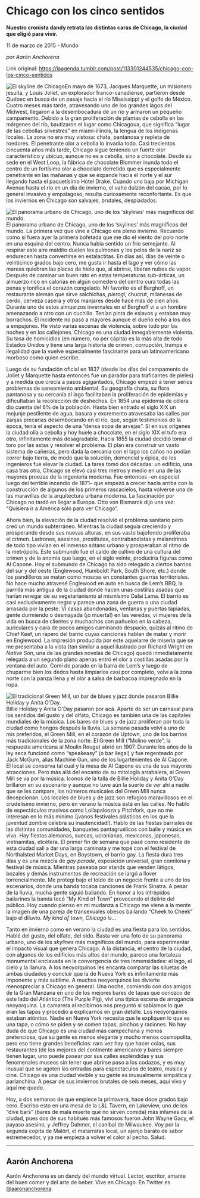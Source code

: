# Chicago con los cinco sentidos

**Nuestro cronista dandy retrata las distintas caras de Chicago, la ciudad
				que eligió para vivir.**

11 de marzo de 2015 - Mundo

_por Aarón Anchorena_

Link original: https://laagenda.tumblr.com/post/113301244535/chicago-con-los-cinco-sentidos

![El skyline de Chicago](https://64.media.tumblr.com/8d0a7853b57b2dcb29a37c25c5be003b/tumblr_inline_pk0bggPtKk1t6q87u_500.jpg)En mayo de 1673, Jacques Marquette, un misionero jesuita, y Louis Joliet, un explorador franco-canadiense, partieron desde Québec en busca de un pasaje hacia el río Mississippi y el golfo de México. Cuatro meses más tarde, atravesando uno de los grandes lagos del Midwest, llegaron a la desembocadura de un río y armaron un pequeño campamento. Debido a la gran proliferación de plantas de cebolla en las márgenes del río, bautizaron el lugar como Chicagoua, que significa “lugar de las cebollas silvestres” en miami-illinois, la lengua de los indígenas locales. La zona no era muy vistosa: chata, pantanosa y repleta de roedores. El penetrante olor a cebolla lo invadía todo. Casi trecientos cincuenta años más tarde, Chicago sigue teniendo un fuerte olor característico y ubicuo, aunque no es a cebolla, sino a chocolate. Desde su sede en el West Loop, la fábrica de chocolate Blommer inunda todo el centro de un fortísimo olor a chocolate derretido que es especialmente penetrante en las mañanas y que se expande hacia el norte y el sur llegando hasta el paquetísimo Hotel Drake. Cuando uno baja por Michigan Avenue hasta el río en un día de invierno, el vaho dulzón del cacao, por lo general invasivo y empalagoso, resulta curiosamente reconfortante. Es que los inviernos en Chicago son salvajes, brutales, despiadados.

![El panorama urbano de Chicago, uno de los 'skylines' más magníficos del mundo.](https://64.media.tumblr.com/8d0a7853b57b2dcb29a37c25c5be003b/tumblr_inline_pk0bggPtKk1t6q87u_500.jpg) El panorama urbano de Chicago, uno de los ‘skylines’ más magníficos del mundo. La primera vez que vine a Chicago era pleno invierno. Recuerdo como si fuera ayer la primera bofetada que me dio el viento del polo norte en una esquina del centro. Nunca había sentido un frío semejante. Al respirar este aire maldito duelen los pulmones y los pelos de la nariz se endurecen hasta convertirse en estalactitas. En días así, días de veinte o veinticinco grados bajo cero, me gusta ir hasta el lago y ver cómo las mareas quiebran las placas de hielo que, al abrirse, liberan nubes de vapor. Después de caminar un buen rato en estas temperaturas sub-árticas, un almuerzo rico en calorías en algún comedero del centro cura todas las penas y tonifica el corazón congelado. Mi favorito es el Berghoff, un restaurante alemán que sirve salchichas, *pierogi*, chucrut, milanesas de cerdo, cerveza casera y otros manjares desde hace más de cien años. Durante uno de estos almuerzos invernales en el Berghoff vi a un hombre amenazando a otro con un cuchillo. Tenían pinta de eslavos y estaban muy borrachos. El incidente no pasó a mayores aunque el dueño echó a los dos a empujones. He visto varias escenas de violencia, sobre todo por las noches y en los callejones. Chicago es una ciudad innegablemente violenta. Su tasa de homicidios (en número, no per cápita) es la más alta de todo Estados Unidos y tiene una larga historia de crimen, corrupción, trampa e ilegalidad que la vuelve especialmente fascinante para un latinoamericano morboso como quien escribe.

Luego de su fundación oficial en 1837 (desde los días del campamento de Joliet y Marquette hasta entonces fue un parador para traficantes de pieles) y a medida que crecía a pasos agigantados, Chicago empezó a tener serios problemas de saneamiento ambiental. Su geografía chata, su flora pantanosa y su cercanía al lago facilitaban la proliferación de epidemias y dificultaban la recolección de deshechos. En 1854 una epidemia de cólera dio cuenta del 6% de la población. Hasta bien entrado el siglo XIX un mejunje pestilente de agua, basura y excremento atravesaba las calles por zanjas precarias desembocando en el río, que, según testimonios de la época, tenía el aspecto de una “densa sopa de arvejas”. Si en sus orígenes la ciudad olía a cebolla y hoy huele a chocolate, en el siglo XIX el tufo era otro, infinitamente más desagradable. Hacia 1855 la ciudad decidió tomar el toro por las astas y resolver el problema. El plan era construir un vasto sistema de cañerías, pero dada la cercanía con el lago los caños no podían correr bajo tierra, de modo que la solución, demencial y épica, de los ingenieros fue elevar la ciudad. La tarea tomó dos décadas: un edificio, una casa tras otra, Chicago se elevó casi tres metros y medio en una de las mayores proezas de la ingeniería moderna. Fue entonces –en especial luego del terrible incendio de 1871– que empezó a crecer hacia arriba con la construcción de algunos de los primeros rascacielos, hasta volverse una de las maravillas de la arquitectura urbana moderna. La fascinación por Chicago no tardó en llegar a Europa. Otto von Bismarck dijo una vez: “Quisiera ir a América sólo para ver Chicago”.

Ahora bien, la elevación de la ciudad resolvió el problema sanitario pero creó un mundo subterráneo. Mientras la ciudad seguía creciendo y prosperando desde sus nuevas alturas, en sus vasto bajofondo proliferaba el crimen. Ladrones, asesinos, prostitutas, contrabandistas y malandrines de todo tipo vivían en el inmenso sótano urbano y prosperaban al ritmo de la metrópolis. Este submundo fue el caldo de cultivo de una cultura del crimen y de la anomia que luego, en el siglo veinte, produciría figuras como Al Capone. Hoy el submundo de Chicago ha sido relegado a ciertos barrios del sur y del oeste (Englewood, Humboldt Park, South Shore, etc.) donde los pandilleros se matan como moscas en constantes guerras territoriales. No hace mucho atravesé Englewood en auto en busca de Lem’s BBQ, la parrilla más antigua de la ciudad donde hacen unas costillas asadas que harían renegar de su vegetarianismo al mismísimo Dalai Lama. El barrio es casi exclusivamente negro y parece una zona de guerra o una ciudad arrasada por la peste. Vi casas abandonadas, ventanas y puertas tapiadas, gente durmiendo o desmayada (¡o muerta!) en las veredas, vi mujeres de la vida en busca de clientes y muchachos con pañuelos en la cabeza, auriculares y cara de pocos amigos caminando despacio, quizás al ritmo de Chief Keef, un rapero del barrio cuyas canciones hablan de matar y morir en Englewood. La impresión producida por este aquelarre de miseria que se me presentaba a la vista (tan similar a aquel ilustrado por Richard Wright en *Native Son*, una de las grandes novelas de Chicago) quedó inmediatamente relegada a un segundo plano apenas entró el olor a costillas asadas por la ventana del auto. Comí de parado en la barra de Lem’s y luego de chuparme bien los dedos hasta limpiarlos casi por completo, volví a la zona norte con la panza llena y el olor a salsa de barbacoa impregnado en la ropa. 

![El tradicional Green Mill, un bar de blues y jazz donde pasaron Billie Holiday y Anita O'Day.](https://64.media.tumblr.com/be9d22207e745fcbce4053727df703c4/tumblr_inline_pk0bggwNjG1t6q87u_500.jpg)Billie Holiday y Anita O'Day pasaron por acá. Aparte de ser un carnaval para los sentidos del gusto y del olfato, Chicago es también una de las capitales mundiales de la música. Los bares de blues y de jazz proliferan por toda la ciudad como hongos después la lluvia. La semana pasada volví a uno de mis preferidos, el Green Mill, en el corazón de Uptown, uno de los barrios más tradicionales de la zona norte. El Green Mill (“Molino verde”, la respuesta americana al Moulin Rouge) abrió en 1907. Durante los años de la ley seca funcionó como “speakeasy” (o bar ilegal) y fue regenteado por Jack McGurn, alias Machine Gun, uno de los lugartenientes de Al Capone. El local se conserva tal cual y la mesa de Al Capone es una de sus mayores atracciones. Pero más allá del encanto de su mitología arrabalera, al Green Mill se va por la música. Iconos de la talla de Billie Holiday y Anita O'Day brillaron en su escenario y aunque no tuve aún la suerte de ver ahí a nadie que se les compare, los números musicales del Green Mill nunca decepcionan. Los locales de blues y de jazz son refugios maravillosos en el crudelísimo invierno, pero en verano la música está en las calles. No hablo de espectáculos masivos como Lollapalooza y Pitchfork, que no me interesan en lo más mínimo (¡vanos festivales plásticos en los que la juventud zombie celebra su inautencidad!). Hablo de las fiestas barriales de las distintas comunidades, banquetes pantagruélicos con baile y música en vivo. Hay fiestas alemanas, suecas, ucranianas, mexicanas, japonesas, vietnamitas, etcétera. El primer fin de semana que pasé como residente de esta ciudad salí a dar una larga caminata y me topé con el festival de Northalsted Market Days, en Boystown, el barrio gay. La fiesta dura tres días y es una mezcla de *gay parade*, exposición universal, gran comilona y festival de música. Mientras paseaba por stands que venden látigos, bozales y demás instrumentos de recreación se largó a llover torrencialmente. Me protegí bajo el toldo de un negocio frente a uno de los escenarios, donde una banda tocaba canciones de Frank Sinatra. A pesar de la lluvia, mucha gente siguió bailando. En honor a los intrépidos bailarines la banda tocó “My Kind of Town” provocando el delirio del público. Hoy cuando pienso en mi mudanza a Chicago me viene a la mente la imagen de una pareja de transexuales obesos bailando “Cheek to Cheek” bajo el diluvio. *My kind of town, Chicago is…*

Tanto en invierno como en verano la ciudad es una fiesta para los sentidos. Hablé del gusto, del olfato, del oído. Basta ver una foto de su panorama urbano, uno de los *skylines* más magníficos del mundo, para experimentar el impacto visual que genera Chicago. A la distancia, el centro de la ciudad, con algunos de los edificios más altos del mundo, parece una fortaleza monumental enclavada en la convergencia de tres inmensidades: el lago, el cielo y la llanura. A los neoyorquinos les encanta comparar las siluetas de ambas ciudades y concluir que la de Nueva York es infinitamente más imponente y más sublime. A muchos neoyorquinos les divierte menospreciar a Chicago en general. Una noche, comiendo con dos amigos de la Gran Manzana en uno de los mejores bares de tapas que conozco de este lado del Atlántico (The Purple Pig), viví una típica escena de arrogancia neoyorquina. La camarera al recibirnos nos preguntó si sabíamos lo que eran las tapas y procedió a explicarnos en gran detalle. Los neoyorquinos estaban atónitos. Nadie en Nueva York necesita que le expliquen lo que es una tapa, o cómo se piden y se comen tapas, pinchos y raciones. No hay duda de que Chicago es una ciudad más campechana y menos pretenciosa, que su gente es menos elegante y mucho menos cosmopolita, pero eso tiene grandes beneficios: rara vez hay que hacer colas, sus restaurantes (de los mejores del continente americano) y bares siempre tienen lugar, uno puede pasear por sus calles espléndidas y sus fenomenales museos sin tener que abrirse paso a los codazos, y es muy inusual que se agoten las entradas para espectáculos de teatro, música y cine. Chicago es una ciudad vivible y su gente es inusualmente simpática y parlanchina. A pesar de sus inviernos brutales de seis meses, aquí vivo y aquí me quedo. 

Hoy, a dos semanas de que empiece la primavera, hace doce grados bajo cero. Escribo esto en una mesa de la L&L Tavern, en Lakeview, uno de los “dive bars” (bares de mala muerte que no sirven comida) más infames de la ciudad, pues dos de sus habitués más famosos fueron John Wayne Gacy, el payaso asesino, y Jeffrey Dahmer, el caníbal de Milwaukee. Voy por la segunda copita de Malört, el matarratas local, un ajenjo barato de sabor estremecedor, y ya me empieza a volver el calor al pecho. Salud.



---

 Aarón Anchorena
----------------

 Aarón Anchorena es un dandy del mundo virtual. Lector, escritor, amante del buen comer y del arte de beber. Vive en Chicago. En Twitter es [@aaronanchorena](https://twitter.com/aaronanchorena). 

